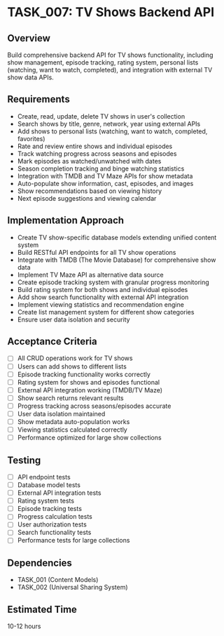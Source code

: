 # TASK_007: TV Shows Backend API

## Overview
Build comprehensive backend API for TV shows functionality, including show management, episode tracking, rating system, personal lists (watching, want to watch, completed), and integration with external TV show data APIs.

## Requirements
- Create, read, update, delete TV shows in user's collection
- Search shows by title, genre, network, year using external APIs
- Add shows to personal lists (watching, want to watch, completed, favorites)
- Rate and review entire shows and individual episodes
- Track watching progress across seasons and episodes
- Mark episodes as watched/unwatched with dates
- Season completion tracking and binge watching statistics
- Integration with TMDB and TV Maze APIs for show metadata
- Auto-populate show information, cast, episodes, and images
- Show recommendations based on viewing history
- Next episode suggestions and viewing calendar

## Implementation Approach
- Create TV show-specific database models extending unified content system
- Build RESTful API endpoints for all TV show operations
- Integrate with TMDB (The Movie Database) for comprehensive show data
- Implement TV Maze API as alternative data source
- Create episode tracking system with granular progress monitoring
- Build rating system for both shows and individual episodes
- Add show search functionality with external API integration
- Implement viewing statistics and recommendation engine
- Create list management system for different show categories
- Ensure user data isolation and security

## Acceptance Criteria
- [ ] All CRUD operations work for TV shows
- [ ] Users can add shows to different lists
- [ ] Episode tracking functionality works correctly
- [ ] Rating system for shows and episodes functional
- [ ] External API integration working (TMDB/TV Maze)
- [ ] Show search returns relevant results
- [ ] Progress tracking across seasons/episodes accurate
- [ ] User data isolation maintained
- [ ] Show metadata auto-population works
- [ ] Viewing statistics calculated correctly
- [ ] Performance optimized for large show collections

## Testing
- [ ] API endpoint tests
- [ ] Database model tests
- [ ] External API integration tests
- [ ] Rating system tests
- [ ] Episode tracking tests
- [ ] Progress calculation tests
- [ ] User authorization tests
- [ ] Search functionality tests
- [ ] Performance tests for large collections

## Dependencies
- TASK_001 (Content Models)
- TASK_002 (Universal Sharing System)

## Estimated Time
10-12 hours